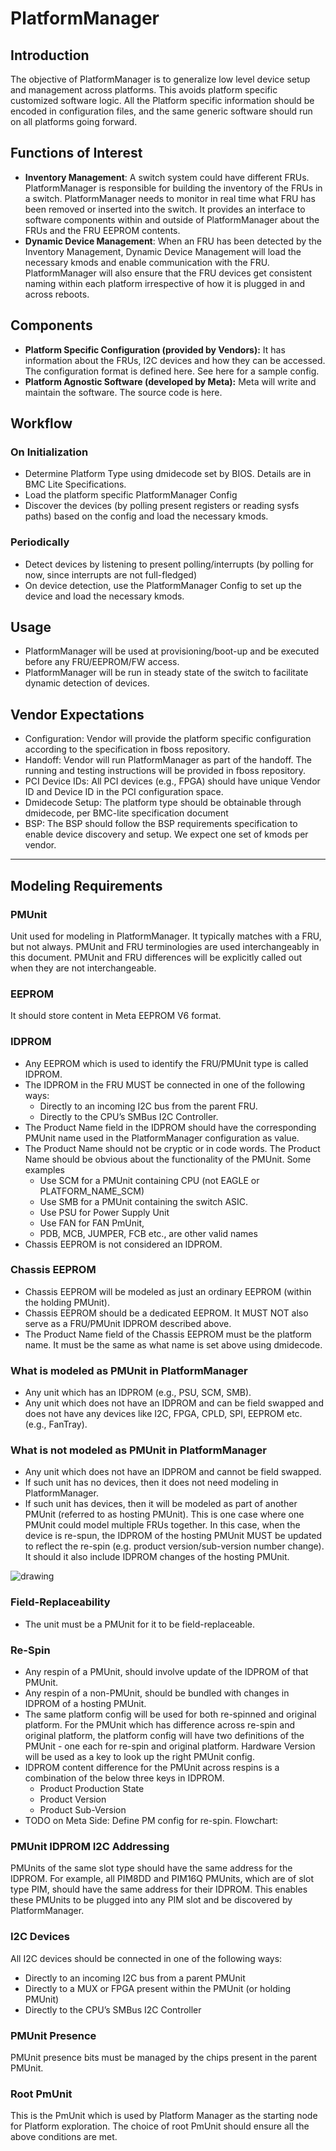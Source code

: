 # PlatformManager

## Introduction

The objective of PlatformManager is to generalize low level device setup and
management across platforms. This avoids platform specific customized software
logic. All the Platform specific information should be encoded in configuration
files, and the same generic software should run on all platforms going forward.

## Functions of Interest

- **Inventory Management**: A switch system could have different FRUs.
  PlatformManager is responsible for building the inventory of the FRUs in a
  switch. PlatformManager needs to monitor in real time what FRU has been
  removed or inserted into the switch. It provides an interface to software
  components within and outside of PlatformManager about the FRUs and the FRU
  EEPROM contents.
- **Dynamic Device Management**: When an FRU has been detected by the Inventory
  Management, Dynamic Device Management will load the necessary kmods and enable
  communication with the FRU. PlatformManager will also ensure that the FRU
  devices get consistent naming within each platform irrespective of how it is
  plugged in and across reboots.

## Components

- **Platform Specific Configuration (provided by Vendors):** It has information
  about the FRUs, I2C devices and how they can be accessed. The configuration
  format is defined here. See here for a sample config.
- **Platform Agnostic Software (developed by Meta):** Meta will write and
  maintain the software. The source code is here.

## Workflow

### On Initialization

- Determine Platform Type using dmidecode set by BIOS. Details are in BMC Lite
  Specifications.
- Load the platform specific PlatformManager Config
- Discover the devices (by polling present registers or reading sysfs paths)
  based on the config and load the necessary kmods.

### Periodically

- Detect devices by listening to present polling/interrupts (by polling for now,
  since interrupts are not full-fledged)
- On device detection, use the PlatformManager Config to set up the device and
  load the necessary kmods.

## Usage

- PlatformManager will be used at provisioning/boot-up and be executed before
  any FRU/EEPROM/FW access.
- PlatformManager will be run in steady state of the switch to facilitate
  dynamic detection of devices.

## Vendor Expectations

- Configuration: Vendor will provide the platform specific configuration
  according to the specification in fboss repository.
- Handoff: Vendor will run PlatformManager as part of the handoff. The running
  and testing instructions will be provided in fboss repository.
- PCI Device IDs: All PCI devices (e.g., FPGA) should have unique Vendor ID and
  Device ID in the PCI configuration space.
- Dmidecode Setup: The platform type should be obtainable through dmidecode, per
  BMC-lite specification document
- BSP: The BSP should follow the BSP requirements specification to enable device
  discovery and setup. We expect one set of kmods per vendor.

---

## Modeling Requirements

### PMUnit

Unit used for modeling in PlatformManager. It typically matches with a FRU, but
not always. PMUnit and FRU terminologies are used interchangeably in this
document. PMUnit and FRU differences will be explicitly called out when they are
not interchangeable.

### EEPROM

It should store content in Meta EEPROM V6 format.

### IDPROM

- Any EEPROM which is used to identify the FRU/PMUnit type is called IDPROM.
- The IDPROM in the FRU MUST be connected in one of the following ways:
  - Directly to an incoming I2C bus from the parent FRU.
  - Directly to the CPU’s SMBus I2C Controller.
- The Product Name field in the IDPROM should have the corresponding PMUnit name
  used in the PlatformManager configuration as value.
- The Product Name should not be cryptic or in code words. The Product Name
  should be obvious about the functionality of the PMUnit. Some examples
  - Use SCM for a PMUnit containing CPU (not EAGLE or PLATFORM_NAME_SCM)
  - Use SMB for a PMUnit containing the switch ASIC.
  - Use PSU for Power Supply Unit
  - Use FAN for FAN PmUnit,
  - PDB, MCB, JUMPER, FCB etc., are other valid names
- Chassis EEPROM is not considered an IDPROM.

### Chassis EEPROM

- Chassis EEPROM will be modeled as just an ordinary EEPROM (within the holding
  PMUnit).
- Chassis EEPROM should be a dedicated EEPROM. It MUST NOT also serve as a
  FRU/PMUnit IDPROM described above.
- The Product Name field of the Chassis EEPROM must be the platform name. It
  must be the same as what name is set above using dmidecode.

### What is modeled as PMUnit in PlatformManager

- Any unit which has an IDPROM (e.g., PSU, SCM, SMB).
- Any unit which does not have an IDPROM and can be field swapped and does not
  have any devices like I2C, FPGA, CPLD, SPI, EEPROM etc. (e.g., FanTray).

### What is not modeled as PMUnit in PlatformManager

- Any unit which does not have an IDPROM and cannot be field swapped.
- If such unit has no devices, then it does not need modeling in
  PlatformManager.
- If such unit has devices, then it will be modeled as part of another PMUnit
  (referred to as hosting PMUnit). This is one case where one PMUnit could model
  multiple FRUs together. In this case, when the device is re-spun, the IDPROM
  of the hosting PMUnit MUST be updated to reflect the re-spin (e.g. product
  version/sub-version number change). It should it also include IDPROM changes
  of the hosting PMUnit.

![drawing](/img/platform/platform_manager/platform_manager_flowchart.jpg)

### Field-Replaceability

- The unit must be a PMUnit for it to be field-replaceable.

### Re-Spin

- Any respin of a PMUnit, should involve update of the IDPROM of that PMUnit.
- Any respin of a non-PMUnit, should be bundled with changes in IDPROM of a
  hosting PMUnit.
- The same platform config will be used for both re-spinned and original
  platform. For the PMUnit which has difference across re-spin and original
  platform, the platform config will have two definitions of the PMUnit - one
  each for re-spin and original platform. Hardware Version will be used as a key
  to look up the right PMUnit config.
- IDPROM content difference for the PMUnit across respins is a combination of
  the below three keys in IDPROM.
  - Product Production State
  - Product Version
  - Product Sub-Version
- TODO on Meta Side: Define PM config for re-spin. Flowchart:

### PMUnit IDPROM I2C Addressing

PMUnits of the same slot type should have the same address for the IDPROM. For
example, all PIM8DD and PIM16Q PMUnits, which are of slot type PIM, should have
the same address for their IDPROM. This enables these PMUnits to be plugged into
any PIM slot and be discovered by PlatformManager.

### I2C Devices

All I2C devices should be connected in one of the following ways:

- Directly to an incoming I2C bus from a parent PMUnit
- Directly to a MUX or FPGA present within the PMUnit (or holding PMUnit)
- Directly to the CPU’s SMBus I2C Controller

### PMUnit Presence

PMUnit presence bits must be managed by the chips present in the parent PMUnit.

### Root PmUnit

This is the PmUnit which is used by Platform Manager as the starting node for
Platform exploration. The choice of root PmUnit should ensure all the above
conditions are met.
